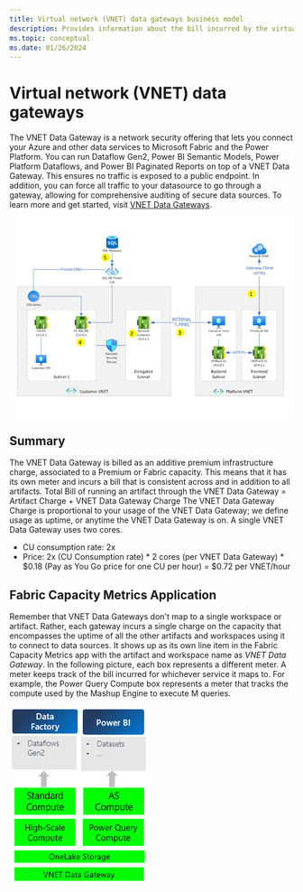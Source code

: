 ```yaml
---
title: Virtual network (VNET) data gateways business model
description: Provides information about the bill incurred by the virtual network (VNET) data gateways.
ms.topic: conceptual
ms.date: 01/26/2024
---
```


# Virtual network (VNET) data gateways

The VNET Data Gateway is a network security offering that lets you connect your Azure and other data services to Microsoft Fabric and the Power Platform. You can run Dataflow Gen2, Power BI Semantic Models, Power Platform Dataflows, and Power BI Paginated Reports on top of a VNET Data Gateway. This ensures no traffic is exposed to a public endpoint. In addition, you can force all traffic to your datasource to go through a gateway, allowing for comprehensive auditing of secure data sources. To learn more and get started, visit [VNET Data Gateways](overview.md).

![VNet data gateway architecture.](media/VNet-gateway-architecture-no-swift.png)

## Summary

The VNET Data Gateway is billed as an additive premium infrastructure charge, associated to a Premium or Fabric capacity. This means that it has its own meter and incurs a bill that is consistent across and in addition to all artifacts. Total Bill of running an artifact through the VNET Data Gateway = Artifact Charge + VNET Data Gateway Charge
The VNET Data Gateway Charge is proportional to your usage of the VNET Data Gateway; we define usage as uptime, or anytime the VNET Data Gateway is on. A single VNET Data Gateway uses two cores.
- CU consumption rate: 2x
- Price: 2x (CU Consumption rate) * 2 cores (per VNET Data Gateway) * $0.18 (Pay as You Go price for one CU per hour) = $0.72 per VNET/hour

## Fabric Capacity Metrics Application
Remember that VNET Data Gateways don't map to a single workspace or artifact. Rather, each gateway incurs a single charge on the capacity that encompasses the uptime of all the other artifacts and workspaces using it to connect to data sources.
It shows up as its own line item in the Fabric Capacity Metrics app with the artifact and workspace name as _VNET Data Gateway_.
In the following picture, each box represents a different meter. A meter keeps track of the bill incurred for whichever service it maps to. For example, the Power Query Compute box represents a meter that tracks the compute used by the Mashup Engine to execute M queries.

![VNet Data Gateway Meters](media/vnet-business-model.png)
